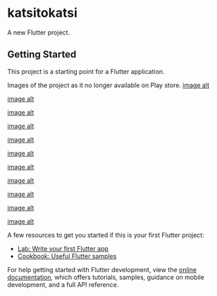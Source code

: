 # katsitokatsi

A new Flutter project.

## Getting Started

This project is a starting point for a Flutter application.




Images of the project as it no longer available on Play store.
[image alt](https://github.com/mnelic/Uber-Clone_App-150go/commit/03f0029cfbf87a17091e9c9d2c551b51be5371e5)

[image alt](https://github.com/mnelic/Uber-Clone_App-150go/blob/f5c0f922028a24b3e580563832c01ee5d0f5fc12/eight.jpeg)

[image alt](https://github.com/mnelic/Uber-Clone_App-150go/blob/f5c0f922028a24b3e580563832c01ee5d0f5fc12/eleven.jpeg)

[image alt](https://github.com/mnelic/Uber-Clone_App-150go/blob/f5c0f922028a24b3e580563832c01ee5d0f5fc12/five.jpeg)

[image alt](https://github.com/mnelic/Uber-Clone_App-150go/blob/f5c0f922028a24b3e580563832c01ee5d0f5fc12/four.jpeg)

[image alt](https://github.com/mnelic/Uber-Clone_App-150go/blob/f5c0f922028a24b3e580563832c01ee5d0f5fc12/nine.jpeg)

[image alt](https://github.com/mnelic/Uber-Clone_App-150go/blob/f5c0f922028a24b3e580563832c01ee5d0f5fc12/one.jpeg)

[image alt]()

[image alt]()

[image alt]()

[image alt]()


A few resources to get you started if this is your first Flutter project:

- [Lab: Write your first Flutter app](https://docs.flutter.dev/get-started/codelab)
- [Cookbook: Useful Flutter samples](https://docs.flutter.dev/cookbook)

For help getting started with Flutter development, view the
[online documentation](https://docs.flutter.dev/), which offers tutorials,
samples, guidance on mobile development, and a full API reference.
